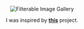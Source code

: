<div align="center">

![Filterable Image Gallery](https://i.postimg.cc/JhwfNjMx/filter.gif)

I was inspired by [**this**](https://codepen.io/shakhzodtojiyev/details/PoNyRQg) project.

</div>
